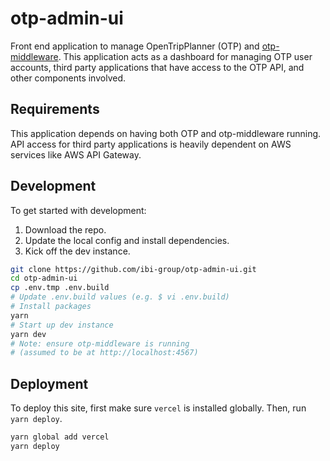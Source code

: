 # otp-admin-ui

Front end application to manage OpenTripPlanner (OTP) and
[otp-middleware](https://github.com/ibi-group/otp-middleware). This application
acts as a dashboard for managing OTP user accounts, third party
applications that have access to the OTP API, and other components involved.

## Requirements

This application depends on having both OTP and otp-middleware running. API
access for third party applications is heavily dependent on AWS services like
AWS API Gateway.

## Development

To get started with development:
1. Download the repo.
2. Update the local config and install dependencies.
3. Kick off the dev instance.

```bash
git clone https://github.com/ibi-group/otp-admin-ui.git
cd otp-admin-ui
cp .env.tmp .env.build
# Update .env.build values (e.g. $ vi .env.build)
# Install packages
yarn
# Start up dev instance
yarn dev
# Note: ensure otp-middleware is running
# (assumed to be at http://localhost:4567)
```

## Deployment

To deploy this site, first make sure `vercel` is installed globally. Then, run
`yarn deploy`.

```bash
yarn global add vercel
yarn deploy
```
